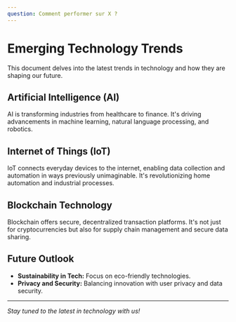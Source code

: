 ```yaml
---
question: Comment performer sur X ?
---
```


# Emerging Technology Trends

This document delves into the latest trends in technology and how they are shaping our future.

## Artificial Intelligence (AI)

AI is transforming industries from healthcare to finance. It's driving advancements in machine learning, natural language processing, and robotics.

## Internet of Things (IoT)

IoT connects everyday devices to the internet, enabling data collection and automation in ways previously unimaginable. It's revolutionizing home automation and industrial processes.

## Blockchain Technology

Blockchain offers secure, decentralized transaction platforms. It's not just for cryptocurrencies but also for supply chain management and secure data sharing.

## Future Outlook

- **Sustainability in Tech:** Focus on eco-friendly technologies.
- **Privacy and Security:** Balancing innovation with user privacy and data security.

---

_Stay tuned to the latest in technology with us!_
